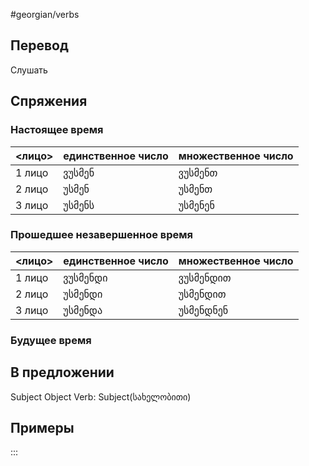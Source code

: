 #georgian/verbs 
## Перевод
Слушать
## Спряжения
### Настоящее время
<лицо>|единственное число|множественное число
--------|---------------------|------------------------
1 лицо | ვუსმენ | ვუსმენთ
2 лицо | უსმენ | უსმენთ
3 лицо | უსმენს | უსმენენ
### Прошедшее незавершенное время
<лицо>|единственное число|множественное число
--------|---------------------|------------------------
1 лицо | ვუსმენდი | ვუსმენდით
2 лицо | უსმენდი | უსმენდით
3 лицо | უსმენდა | უსმენდნენ
### Будущее время
## В предложении
Subject Object Verb: Subject(სახელობითი)
## Примеры
:::

